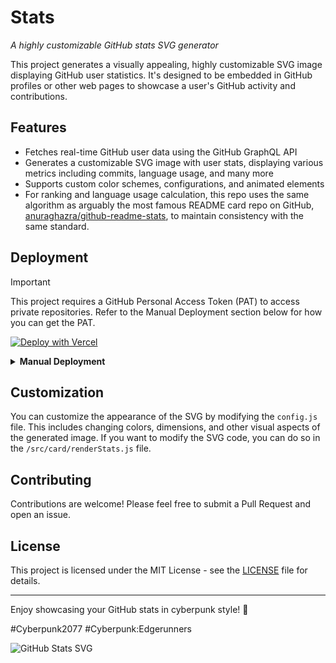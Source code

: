 # <i class="fa-brands fa-github fa-spin"></i>Stats<i class="fa-solid fa-chart-line fa-fade"></i>

*A highly customizable GitHub stats SVG generator*

This project generates a visually appealing, highly customizable SVG image displaying GitHub user statistics. It's designed to be embedded in GitHub profiles or other web pages to showcase a user's GitHub activity and contributions.

## Features

- Fetches real-time GitHub user data using the GitHub GraphQL API
- Generates a customizable SVG image with user stats, displaying various metrics including commits, language usage, and many more
- Supports custom color schemes, configurations, and animated elements
- For ranking and language usage calculation, this repo uses the same algorithm as arguably the most famous README card repo on GitHub, [anuraghazra/github-readme-stats](https://github.com/anuraghazra/github-readme-stats), to maintain consistency with the same standard.

## Deployment

> [!IMPORTANT]
> This project requires a GitHub Personal Access Token (PAT) to access private repositories. Refer to the Manual Deployment section below for how you can get the PAT.


[![Deploy with Vercel](https://vercel.com/button)](https://vercel.com/new/clone?repository-url=https%3A%2F%2Fgithub.com%2F${YOUR_GITHUB_USERNAME}%2Fstats-svg&env=GITHUB_TOKEN&envDescription=GitHub%20Personal%20Access%20Token%20required%20for%20the%20API&envLink=https%3A%2F%2Fgithub.com%2Fsettings%2Ftokens%2Fnew%3Fscopes%3Drepo%252Cuser&project-name=stats-svg&repository-name=stats-svg)

<details>
 <summary><b>Manual Deployment</b></summary>

#### 1. Fork and Prepare the Repository
1. Fork this repository to your GitHub account
2. [Create a Personal Access Token (PAT)](https://github.com/settings/tokens/new)
   - Set the token name (e.g., "stats-svg")
   - Select scopes: `repo` and `user`
   - Copy the generated token (you won't see it again so save it!)

#### 2. Deploy to Vercel
1. Visit [Vercel](https://vercel.com/)
2. Sign up/Log in with your GitHub account
3. From your Vercel dashboard:
   - Click `Add New...` → `Project`
   - Select the forked repository
   - Click `Import`

#### 3. Configure Environment Variables
1. In the project configuration screen:
   - Expand the `Environment Variables` section
   - Add a new variable:
     - Name: `GITHUB_TOKEN`
     - Value: Your GitHub PAT from step 1
2. Click `Deploy`

#### 4. Using Your Instance
- Once deployed, Vercel will provide you with a domain (e.g., `your-project.vercel.app`)
- You can use your instance by replacing the domain in the API URL:
  ```
  https://your-project.vercel.app/api/github-status?username=YOUR_GITHUB_USERNAME
  ```

#### Troubleshooting
- For issues, check Vercel's deployment logs or open an issue in this repository

</details>

## Customization

You can customize the appearance of the SVG by modifying the `config.js` file. This includes changing colors, dimensions, and other visual aspects of the generated image. If you want to modify the SVG code, you can do so in the `/src/card/renderStats.js` file.

## Contributing

Contributions are welcome! Please feel free to submit a Pull Request and open an issue.

## License

This project is licensed under the MIT License - see the [LICENSE](LICENSE) file for details.

---

Enjoy showcasing your GitHub stats in cyberpunk style! 🚀

#Cyberpunk2077 #Cyberpunk:Edgerunners

![GitHub Stats SVG](https://stats-svg.vercel.app/api/github-status?username=gh0stintheshe11)
